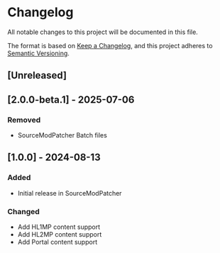 # Changelog

All notable changes to this project will be documented in this file.

The format is based on [Keep a Changelog](https://keepachangelog.com/en/1.1.0/),
and this project adheres to [Semantic Versioning](https://semver.org/spec/v2.0.0.html).

## [Unreleased]

## [2.0.0-beta.1] - 2025-07-06

### Removed

- SourceModPatcher Batch files

## [1.0.0] - 2024-08-13

### Added

- Initial release in SourceModPatcher

### Changed

- Add HL1MP content support
- Add HL2MP content support
- Add Portal content support

